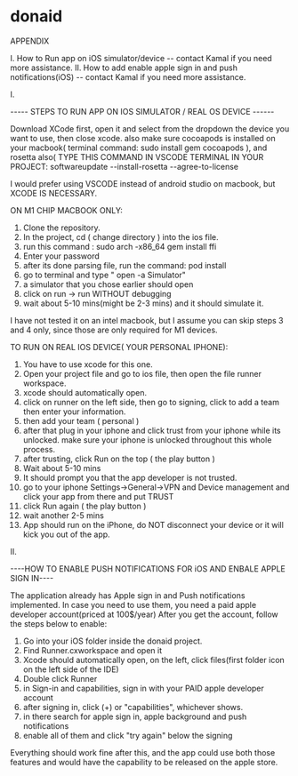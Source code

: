 # donaid

APPENDIX

I. How to Run app on iOS simulator/device -- contact Kamal if you need more assistance.
II. How to add enable apple sign in and push notifications(iOS) -- contact Kamal if you need more assistance.




I.

----- STEPS TO RUN APP ON IOS SIMULATOR / REAL OS DEVICE ------

Download XCode first, open it and select from the dropdown the device you want to use, then close xcode.
also make sure cocoapods is installed on your macbook( terminal command: sudo install gem cocoapods ), and rosetta also( TYPE THIS COMMAND IN VSCODE TERMINAL IN YOUR PROJECT: softwareupdate --install-rosetta --agree-to-license

I would prefer using VSCODE instead of android studio on macbook, but XCODE IS NECESSARY.

ON M1 CHIP MACBOOK ONLY:

1. Clone the repository.
2. In the project, cd ( change directory ) into the ios file.
3. run this command : sudo arch -x86_64 gem install ffi
4. Enter your password
5. after its done parsing file, run the command: pod install
6. go to terminal and type " open -a Simulator"
7. a simulator that you chose earlier should open
8. click on run -> run WITHOUT debugging
9. wait about 5-10 mins(might be 2-3 mins) and it should simulate it.

I have not tested it on an intel macbook, but I assume you can skip steps 3 and 4 only, since those are only required for M1 devices.

TO RUN ON REAL IOS DEVICE( YOUR PERSONAL IPHONE):
  
 1. You have to use xcode for this one.
 2. Open your project file and go to ios file, then open the file runner workspace.
 3. xcode should automatically open.
 4. click on runner on the left side, then go to signing, click to add a team then enter your information.
 5. then add your team ( personal )
 6. after that plug in your iphone and click trust from your iphone while its unlocked. make sure your iphone is unlocked throughout this whole process.
 7. after trusting, click Run on the top ( the play button )
 8. Wait about 5-10 mins
 9. It should prompt you that the app developer is not trusted.
 10. go to your iphone Settings->General->VPN and Device management and click your app from there and put TRUST
 11. click Run again ( the play button )
 12. wait another 2-5 mins
 13. App should run on the iPhone, do NOT disconnect your device or it will kick you out of the app.




II.

----HOW TO ENABLE PUSH NOTIFICATIONS FOR iOS AND ENBALE APPLE SIGN IN----

The application already has Apple sign in and Push notifications implemented.
In case you need to use them, you need a paid apple developer account(priced at 100$/year)
After you get the account, follow the steps below to enable:

1. Go into your iOS folder inside the donaid project.
2. Find Runner.cxworkspace and open it
3. Xcode should automatically open, on the left, click files(first folder icon on the left side of the IDE)
4. Double click Runner
5. in Sign-in and capabilities, sign in with your PAID apple developer account
6. after signing in, click (+) or "capabilities", whichever shows.
7. in there search for apple sign in, apple background and push notifications
8. enable all of them and click "try again" below the signing 

Everything should work fine after this, and the app could use both those features and would have the capability to be released on the apple store.


